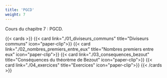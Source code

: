 ```yaml
---
title: 'PGCD'
weight: 7
---
```

Cours du chapitre 7 : PGCD.

{{< cards >}}
  {{< card link="./01_diviseurs_communs" title="Diviseurs communs" icon="paper-clip">}}
  {{< card link="./02_nombres_premiers_entre_eux" title="Nombres premiers entre eux" icon="paper-clip">}}
  {{< card link="./03_consequences_bezout" title="Conséquences du théorème de Bezout" icon="paper-clip">}}
  {{< card link="./04_exercices" title="Exercices" icon="paper-clip">}}
{{< /cards >}}
